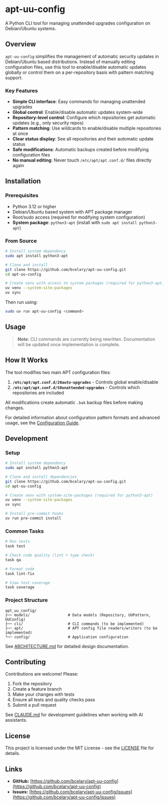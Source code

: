 # apt-uu-config

A Python CLI tool for managing unattended upgrades configuration on Debian/Ubuntu systems.

## Overview

`apt-uu-config` simplifies the management of automatic security updates in Debian/Ubuntu based distributions. Instead of manually editing configuration files, use this tool to enable/disable automatic updates globally or control them on a per-repository basis with pattern matching support.

### Key Features

- **Simple CLI interface**: Easy commands for managing unattended upgrades
- **Global control**: Enable/disable automatic updates system-wide
- **Repository-level control**: Configure which repositories get automatic updates (e.g., only security repos)
- **Pattern matching**: Use wildcards to enable/disable multiple repositories at once
- **Clear status display**: See all repositories and their automatic update status
- **Safe modifications**: Automatic backups created before modifying configuration files
- **No manual editing**: Never touch `/etc/apt/apt.conf.d/` files directly again

## Installation

### Prerequisites

- Python 3.12 or higher
- Debian/Ubuntu based system with APT package manager
- Root/sudo access (required for modifying system configuration)
- **System package**: `python3-apt` (install with `sudo apt install python3-apt`)

### From Source

```sh
# Install system dependency
sudo apt install python3-apt

# Clone and install
git clone https://github.com/bcelary/apt-uu-config.git
cd apt-uu-config

# Create venv with access to system packages (required for python3-apt)
uv venv --system-site-packages
uv sync
```

Then run using:
```sh
sudo uv run apt-uu-config <command>
```

## Usage

> **Note**: CLI commands are currently being rewritten. Documentation will be updated once implementation is complete.

## How It Works

The tool modifies two main APT configuration files:

1. **`/etc/apt/apt.conf.d/20auto-upgrades`** - Controls global enable/disable
2. **`/etc/apt/apt.conf.d/50unattended-upgrades`** - Controls which repositories are included

All modifications create automatic `.bak` backup files before making changes.

For detailed information about configuration pattern formats and advanced usage, see the [Configuration Guide](docs/CONFIGURATION.md).

## Development

### Setup

```sh
# Install system dependency
sudo apt install python3-apt

# Clone and install dependencies
git clone https://github.com/bcelary/apt-uu-config.git
cd apt-uu-config

# Create venv with system-site-packages (required for python3-apt)
uv venv --system-site-packages
uv sync

# Install pre-commit hooks
uv run pre-commit install
```

### Common Tasks

```sh
# Run tests
task test

# Check code quality (lint + type check)
task qa

# Format code
task lint-fix

# View test coverage
task coverage
```

### Project Structure

```
apt_uu_config/
├── models/                 # Data models (Repository, UUPattern, UUConfig)
├── cli/                    # CLI commands (to be implemented)
├── apt/                    # APT config file readers/writers (to be implemented)
└── config/                 # Application configuration
```

See [ARCHITECTURE.md](docs/ARCHITECTURE.md) for detailed design documentation.

## Contributing

Contributions are welcome! Please:

1. Fork the repository
2. Create a feature branch
3. Make your changes with tests
4. Ensure all tests and quality checks pass
5. Submit a pull request

See [CLAUDE.md](CLAUDE.md) for development guidelines when working with AI assistants.

## License

This project is licensed under the MIT License - see the [LICENSE](LICENSE) file for details.

## Links

- **GitHub:** [https://github.com/bcelary/apt-uu-config](https://github.com/bcelary/apt-uu-config)
- **Issues:** [https://github.com/bcelary/apt-uu-config/issues](https://github.com/bcelary/apt-uu-config/issues)
